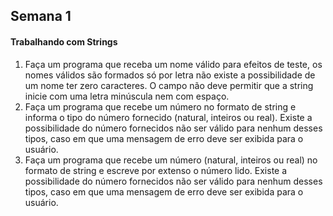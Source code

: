 ## Semana 1

#### Trabalhando com Strings

1. Faça um programa que receba um nome válido para efeitos de teste, os nomes válidos são formados só por letra
não existe a possibilidade de um nome ter zero caracteres. O campo não deve permitir que a string inicie com uma letra minúscula nem com espaço.
2. Faça um programa que recebe um número no formato de string e informa o tipo do número fornecido (natural, inteiros ou real). Existe a possibilidade do número fornecidos não ser válido para nenhum desses tipos, caso em que uma mensagem de erro deve ser exibida para o usuário.
3. Faça um programa que recebe um número (natural, inteiros ou real) no formato de string e escreve por extenso o número lido. Existe a possibilidade do número fornecidos não ser válido para nenhum desses tipos, caso em que uma mensagem de erro deve ser exibida para o usuário.